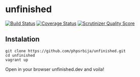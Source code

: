 # unfinished

[![Build Status](https://travis-ci.org/tasmaniski/unfinished.svg?branch=master)](https://travis-ci.org/tasmaniski/unfinished)
[![Coverage Status](https://coveralls.io/repos/github/tasmaniski/unfinished/badge.svg?branch=master)](https://coveralls.io/github/tasmaniski/unfinished?branch=master)
[![Scrutinizer Quality Score](https://scrutinizer-ci.com/g/tasmaniski/unfinished/badges/quality-score.png?s=4023c984fc1163a44f4220cd7d57406643ced9f2)](https://scrutinizer-ci.com/g/tasmaniski/unfinished/)

## Instalation

```
git clone https://github.com/phpsrbija/unfinished.git
cd unfinished
vagrant up
```

Open in your browser unfinished.dev and voila!
